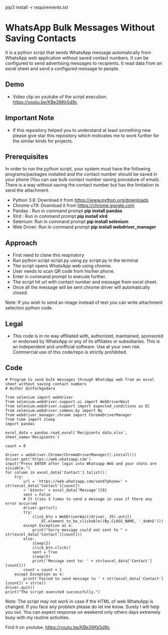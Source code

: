pip3 install -r requirements.txt

# WhatsApp Bulk Messages Without Saving Contacts

It is a python script that sends WhatsApp message automatically from WhatsApp web application without saved contact numbers. It can be configured to send advertising messages to recipients. It read data from an excel sheet and send a configured message to people.

## Demo
* Video clip on youtube of the script execution. https://youtu.be/KBe26Kk5d9c

## Important Note
* If this repository helped you to understand at least something new please give star this repository which motivates me to work further for the similar kinds for projects.

## Prerequisites

In order to run the python script, your system must have the following programs/packages installed and the contact number should be saved in your phone (You can use bulk contact number saving procedure of email). There is a way without saving the contact number but has the limitation to send the attachment.
* Python 3.8: Download it from https://www.python.org/downloads
* Chrome v79: Download it from https://chrome.google.com
* Pandas : Run in command prompt **pip install pandas**
* Xlrd : Run in command prompt **pip install xlrd**
* Selenium: Run in command prompt **pip install selenium** 
* Web Driver: Run in command prompt **pip install webdriver_manager**

## Approach
* First need to clone this respiratory
* Run python script script.py using py script.py in the terminal
* The script opens WhatsApp web using chrome.
* User needs to scan QR code from his/her phone.
* Enter in command prompt to execute further.
* The script hit url with contact number and message from excel sheet.
* Once all the message will be sent chrome driver will automatically closed.

Note: If you wish to send an image instead of text you can write attachment selection python code.

## Legal
* This code is in no way affiliated with, authorized, maintained, sponsored or endorsed by WhatsApp or any of its affiliates or subsidiaries. This is an independent and unofficial software. Use at your own risk. Commercial use of this code/repo is strictly prohibited.

## Code
```
# Program to send bulk messages through WhatsApp web from an excel sheet without saving contact numbers
# Author @inforkgodara

from selenium import webdriver
from selenium.webdriver.support.ui import WebDriverWait
from selenium.webdriver.support import expected_conditions as EC
from selenium.webdriver.common.by import By
from webdriver_manager.chrome import ChromeDriverManager
from time import sleep
import pandas

excel_data = pandas.read_excel('Recipients data.xlsx', sheet_name='Recipients')

count = 0

driver = webdriver.Chrome(ChromeDriverManager().install())
driver.get('https://web.whatsapp.com')
input("Press ENTER after login into Whatsapp Web and your chats are visiable.")
for column in excel_data['Contact'].tolist():
    try:
        url = 'https://web.whatsapp.com/send?phone=' + str(excel_data['Contact'][count]) 
        + '&text=' + excel_data['Message'][0]
        sent = False
        # It tries 3 times to send a message in case if there any error occurred
        driver.get(url)
        try:
            click_btn = WebDriverWait(driver, 35).until(
                EC.element_to_be_clickable((By.CLASS_NAME, '_4sWnG')))
        except Exception as e:
            print("Sorry message could not sent to " + str(excel_data['Contact'][count]))
        else:
            sleep(2)
            click_btn.click()
            sent = True
            sleep(5)
            print('Message sent to: ' + str(excel_data['Contact'][count]))
        count = count + 1
    except Exception as e:
        print('Failed to send message to ' + str(excel_data['Contact'][count]) + str(e))
driver.quit()
print("The script executed successfully.")
```
Note: The script may not work in case if the HTML of web WhatsApp is changed. If you face any problem please do let me know. Surely I will help you out. You can expect response on weekend only others days extremely busy with my routine activities.

Find it on youtube. https://youtu.be/KBe26Kk5d9c
